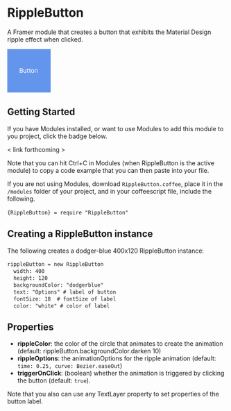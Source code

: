 # RippleButton
A Framer module that creates a button that exhibits the Material Design ripple effect when clicked.

<img src="/readme_images/rippleButtonLarge.gif" width="100">

## Getting Started
If you have Modules installed, or want to use Modules to add this module to you project, click the badge below.

< link forthcoming >

Note that you can hit Ctrl+C in Modules (when RippleButton is the active module) to copy a code example that you can then paste into your file. 

If you are not using Modules, download `RippleButton.coffee`, place it in the `/modules` folder of your project, and in your coffeescript file, include the following.

`{RippleButton} = require "RippleButton"`
## Creating a RippleButton instance
The following creates a dodger-blue 400x120 RippleButton instance:
```
rippleButton = new RippleButton
  width: 400
  height: 120
  backgroundColor: "dodgerblue"
  text: "Options" # label of button
  fontSize: 18  # fontSize of label
  color: "white" # color of label
```
## Properties
* **rippleColor**: the color of the circle that animates to create the animation (default: rippleButton.backgroundColor.darken 10)
* **rippleOptions**: the animationOptions for the ripple animation (default: `time: 0.25, curve: Bezier.easeOut`)
* **triggerOnClick**: (boolean) whether the animation is triggered by clicking the button (default: `true`). 

Note that you also can use any TextLayer property to set properties of the button label.
